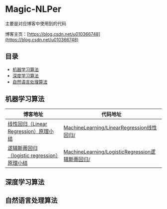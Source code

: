 # Magic-NLPer

主要是对应博客中使用到的代码

博客主页：[https://blog.csdn.net/u010366748](https://blog.csdn.net/u010366748)

## 目录
- [机器学习算法](#机器学习算法)
- [深度学习算法](#深度学习算法)
- [自然语言处理算法](#自然语言处理算法)

## 机器学习算法

|博客地址 | 代码地址|
---|---
[线性回归（Linear Regression）原理小结](https://blog.csdn.net/u010366748/article/details/109545246)| [MachineLearning/LinearRegression线性回归/](https://github.com/qingyujean/Magic-NLPer/tree/main/MachineLearning/LinearRegression线性回归)
[逻辑斯蒂回归（logistic regression）原理小结](https://blog.csdn.net/u010366748/article/details/109552858)| [MachineLearning/LogisticRegression逻辑斯蒂回归/](https://github.com/qingyujean/Magic-NLPer/tree/main/MachineLearning/LogisticRegression逻辑斯蒂回归)

## 深度学习算法
## 自然语言处理算法